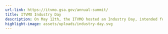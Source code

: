 ```yaml
---
url-link: https://itvmo.gsa.gov/annual-summit/
title: ITVMO Industry Day
description: On May 12th, the ITVMO hosted an Industry Day, intended for a general audience, that presented the ITVMO’s vision for improving IT acquisitions in the future. The ITVMO, along with other federal government partner programs and agency IT acquisitions personnel, will engage industry groups and specific vendors to improve governmentwide IT acquisitions. No solut….
highlight-image: assets/uploads/industry-day.svg
---
```

